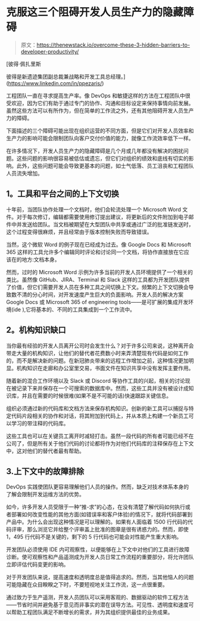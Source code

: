 # 克服这三个阻碍开发人员生产力的隐藏障碍

> 原文：<https://thenewstack.io/overcome-these-3-hidden-barriers-to-developer-productivity/>

[](https://www.linkedin.com/in/ppezaris/)

 [彼得·佩扎里斯

彼得是新遗迹集团副总裁兼战略和开发工具总经理。](https://www.linkedin.com/in/ppezaris/) [](https://www.linkedin.com/in/ppezaris/)

工程团队一直在寻求提高生产率。像 DevOps 和敏捷这样的方法在工程团队中很受欢迎，因为它们有助于通过专门的协作、沟通和目标设定来保持事情向前发展。虽然这些方法可以有所作为，但在简单的工作流之外，还有其他阻碍开发人员生产力的障碍。

下面描述的三个障碍可能出现在组织运营的不同方面，但是它们对开发人员效率和生产力的影响可能会限制团队向客户交付价值的能力，就像工作流效率低下一样。

在许多情况下，开发人员生产力的隐藏障碍是几个月或几年都没有解决的困扰问题。这些问题的影响很容易被低估或遗忘，但它们对组织的绩效和底线有切实的影响。此外，这些问题可能会导致更基本的问题，如士气低落、员工沮丧和工程团队人员流失增加。

## **1。工具和平台之间的上下文切换**

十年前，当团队协作处理一个文档时，他们会轮流处理一个 Microsoft Word 文件。对于每次修订，编辑都需要使用修订提出建议，将更新后的文件附加到电子邮件中并发送给团队。当文档被期望在大型团队中共享或通过广泛的批准链发送时，这个过程变得很麻烦，并且经常由于版本控制失败而导致错误。

当然，这个微软 Word 的例子现在已经成为过去。像 Google Docs 和 Microsoft 365 这样的工具允许多个编辑同时评论和讨论同一个文档，将协作直接放在它应该在的地方:文档本身。

然而，过时的 Microsoft Word 示例为许多当前的开发人员环境提供了一个相关的类比。虽然像 GitHub、JIRA、Terminal 和 Slack 这样的工具都为开发团队提供了价值，但它们需要开发人员在多种工具之间切换上下文。频繁的上下文切换会导致数不清的分心时间，对开发速度产生巨大的负面影响。开发人员的解决方案 Google Docs 或 Microsoft 365 of engineering tools——是可扩展的集成开发环境(ide ),它将基本的、不同的工具集成到一个工作流中。

## ****2。机构知识缺口****

当你最有经验的开发人员离开公司时会发生什么？对于许多公司来说，这种离开会带走大量的机构知识，让他们的替代者花费数小时来弄清楚现有代码是如何工作的，而不是解决新的问题。在新冠肺炎带来的远程工作增加之前，这种情况更加明显。机构知识在走廊和办公室里交易，书面文件在知识共享中没有发挥主要作用。

随着新的混合工作环境以及 Slack 或 Discord 等协作工具的兴起，相关的讨论现在被记录下来并保存在一个可搜索的数据库中。然而，这些工具并没有被设计成知识库，并且在需要的时候很难(如果不是不可能的话)快速跟踪关键信息。

组织必须通过新的代码库和文档方法来保存机构知识。创新的新工具可以捕捉与特定代码片段相关的协作和对话，将其附加到代码上，并从本质上构建一个新员工可以学习的带注释的代码库。

这些工具也可以在关键员工离开时减轻打击。虽然一段代码的所有者可能已经不在公司了，但是所有关于他们代码的讨论都将作为对他们代码库的注释保存在上下文中，这对他们的替代者最有帮助。

## 3.上下文中的故障排除

DevOps 实践使团队更容易理解他们人员的操作。然而，缺乏对技术体系本身的了解会限制开发运维方法的优势。

如今，许多开发人员受限于一种“推-求”的心态，在没有清楚了解代码如何执行或者部署如何改变性能的其他方面(如错误率和客户体验)的情况下，就将代码部署到产品中。为什么会出现这种情况是可以理解的。如果有人面临着 1500 行代码的代码评审，那么浏览它并给整个评审盖上批准的图章是很有诱惑力的。然而，即使 1，495 行代码不是关键的，剩下的 5 行代码也可能会对性能产生重大影响。

开发团队必须使用 IDE 内可观察性，以便能够在上下文中对他们的工具进行故障诊断。使可观察性和产品遥测成为开发人员日常工作流程的重要部分，将允许团队立即评估代码变更的影响。

对于开发团队来说，提高速度和透明度总是值得追求的。然而，当其他恼人的问题可能隐藏在众目睽睽之下时，不要短视地关注工作流，这一点很重要。

通过致力于生产遥测，开发人员团队可以采用客观的、数据驱动的软件工程方法——节省时间并避免基于意见而非事实的潜在误导方法。可见性、透明度和速度可以帮助工程团队满足不断增长的需求，并为其组织提供最佳的业务成果。

<svg xmlns:xlink="http://www.w3.org/1999/xlink" viewBox="0 0 68 31" version="1.1"><title>Group</title> <desc>Created with Sketch.</desc></svg>